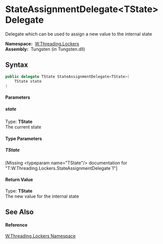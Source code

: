 StateAssignmentDelegate&lt;TState> Delegate
===========================================
   Delegate which can be used to assign a new value to the internal state

  **Namespace:**  [W.Threading.Lockers][1]  
  **Assembly:**  Tungsten (in Tungsten.dll)

Syntax
------

```csharp
public delegate TState StateAssignmentDelegate<TState>(
	TState state
)

```

#### Parameters

##### *state*
Type: **TState**  
The current state

#### Type Parameters

##### *TState*

[Missing &lt;typeparam name="TState"/> documentation for "T:W.Threading.Lockers.StateAssignmentDelegate`1"]


#### Return Value
Type: **TState**  
The new value for the internal state

See Also
--------

#### Reference
[W.Threading.Lockers Namespace][1]  

[1]: ../README.md